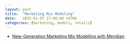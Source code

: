 ```yaml
---
layout: post
title:  "Marketing Mix Modeling"
date:   2025-02-07 17:00:00 +0700
categories: [marketing, models, retails]
---
```


- [New-Generation Marketing Mix Modelling with Meridian](https://medium.com/towards-data-science/new-generation-marketing-mix-modelling-with-meridian-e831a0906b40).
